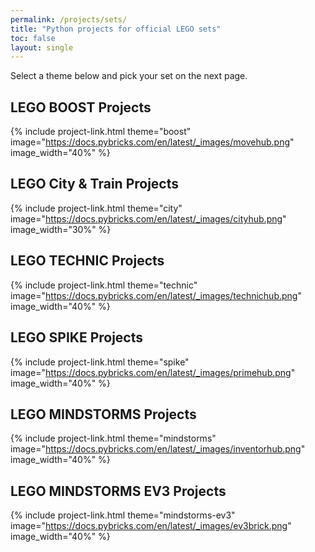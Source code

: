 ```yaml
---
permalink: /projects/sets/
title: "Python projects for official LEGO sets"
toc: false
layout: single
---
```


Select a theme below and pick your set on the next page.

## LEGO BOOST Projects

{% include project-link.html theme="boost" image="https://docs.pybricks.com/en/latest/_images/movehub.png" image_width="40%" %}

## LEGO City & Train Projects

{% include project-link.html theme="city" image="https://docs.pybricks.com/en/latest/_images/cityhub.png" image_width="30%" %}

## LEGO TECHNIC Projects

{% include project-link.html theme="technic" image="https://docs.pybricks.com/en/latest/_images/technichub.png" image_width="40%" %}

## LEGO SPIKE Projects

{% include project-link.html theme="spike" image="https://docs.pybricks.com/en/latest/_images/primehub.png" image_width="40%" %}

## LEGO MINDSTORMS Projects

{% include project-link.html theme="mindstorms" image="https://docs.pybricks.com/en/latest/_images/inventorhub.png" image_width="40%" %}

## LEGO MINDSTORMS EV3 Projects

{% include project-link.html theme="mindstorms-ev3" image="https://docs.pybricks.com/en/latest/_images/ev3brick.png" image_width="40%" %}
